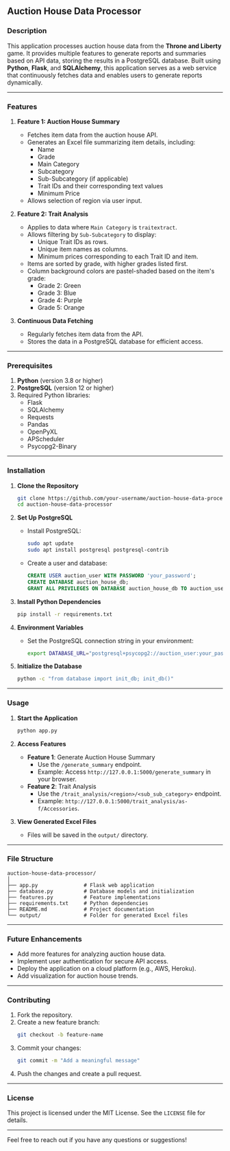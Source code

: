 ## Auction House Data Processor

### Description

This application processes auction house data from the **Throne and Liberty** game. It provides multiple features to generate reports and summaries based on API data, storing the results in a PostgreSQL database. Built using **Python**, **Flask**, and **SQLAlchemy**, this application serves as a web service that continuously fetches data and enables users to generate reports dynamically.

---

### Features

1. **Feature 1: Auction House Summary**
   - Fetches item data from the auction house API.
   - Generates an Excel file summarizing item details, including:
     - Name
     - Grade
     - Main Category
     - Subcategory
     - Sub-Subcategory (if applicable)
     - Trait IDs and their corresponding text values
     - Minimum Price
   - Allows selection of region via user input.

2. **Feature 2: Trait Analysis**
   - Applies to data where `Main Category` is `traitextract`.
   - Allows filtering by `Sub-Subcategory` to display:
     - Unique Trait IDs as rows.
     - Unique item names as columns.
     - Minimum prices corresponding to each Trait ID and item.
   - Items are sorted by grade, with higher grades listed first.
   - Column background colors are pastel-shaded based on the item's grade:
     - Grade 2: Green
     - Grade 3: Blue
     - Grade 4: Purple
     - Grade 5: Orange

3. **Continuous Data Fetching**
   - Regularly fetches item data from the API.
   - Stores the data in a PostgreSQL database for efficient access.

---

### Prerequisites

1. **Python** (version 3.8 or higher)
2. **PostgreSQL** (version 12 or higher)
3. Required Python libraries:
   - Flask
   - SQLAlchemy
   - Requests
   - Pandas
   - OpenPyXL
   - APScheduler
   - Psycopg2-Binary

---

### Installation

1. **Clone the Repository**
   ```bash
   git clone https://github.com/your-username/auction-house-data-processor.git
   cd auction-house-data-processor
   ```

2. **Set Up PostgreSQL**
   - Install PostgreSQL:
     ```bash
     sudo apt update
     sudo apt install postgresql postgresql-contrib
     ```
   - Create a user and database:
     ```sql
     CREATE USER auction_user WITH PASSWORD 'your_password';
     CREATE DATABASE auction_house_db;
     GRANT ALL PRIVILEGES ON DATABASE auction_house_db TO auction_user;
     ```

3. **Install Python Dependencies**
   ```bash
   pip install -r requirements.txt
   ```

4. **Environment Variables**
   - Set the PostgreSQL connection string in your environment:
     ```bash
     export DATABASE_URL="postgresql+psycopg2://auction_user:your_password@localhost/auction_house_db"
     ```

5. **Initialize the Database**
   ```bash
   python -c "from database import init_db; init_db()"
   ```

---

### Usage

1. **Start the Application**
   ```bash
   python app.py
   ```

2. **Access Features**
   - **Feature 1**: Generate Auction House Summary
     - Use the `/generate_summary` endpoint.
     - Example: Access `http://127.0.0.1:5000/generate_summary` in your browser.
   - **Feature 2**: Trait Analysis
     - Use the `/trait_analysis/<region>/<sub_sub_category>` endpoint.
     - Example: `http://127.0.0.1:5000/trait_analysis/as-f/Accessories`.

3. **View Generated Excel Files**
   - Files will be saved in the `output/` directory.

---

### File Structure

```
auction-house-data-processor/
│
├── app.py               # Flask web application
├── database.py          # Database models and initialization
├── features.py          # Feature implementations
├── requirements.txt     # Python dependencies
├── README.md            # Project documentation
└── output/              # Folder for generated Excel files
```

---

### Future Enhancements

- Add more features for analyzing auction house data.
- Implement user authentication for secure API access.
- Deploy the application on a cloud platform (e.g., AWS, Heroku).
- Add visualization for auction house trends.

---

### Contributing

1. Fork the repository.
2. Create a new feature branch:
   ```bash
   git checkout -b feature-name
   ```
3. Commit your changes:
   ```bash
   git commit -m "Add a meaningful message"
   ```
4. Push the changes and create a pull request.

---

### License

This project is licensed under the MIT License. See the `LICENSE` file for details. 

---

Feel free to reach out if you have any questions or suggestions!
